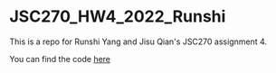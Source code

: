 # JSC270_HW4_2022_Runshi

This is a repo for Runshi Yang and Jisu Qian's JSC270 assignment 4.

You can find the code [here](...) 
